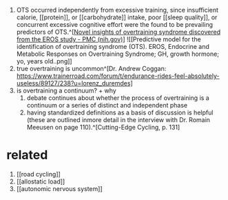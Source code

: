 1. OTS occurred independently from excessive training, since insufficient calorie, [[protein]], or [[carbohydrate]] intake, poor [[sleep quality]], or concurrent excessive cognitive effort were the found to be prevailing predictors of OTS.^[[Novel insights of overtraining syndrome discovered from the EROS study - PMC (nih.gov)](https://pmc.ncbi.nlm.nih.gov/articles/PMC6590962/#s5)]
   ![[Predictive model for the identification of overtraining syndrome (OTS). EROS, Endocrine and Metabolic Responses on Overtraining Syndrome; GH, growth hormone; yo, years old..png]]
2. true overtraining is uncommon^[Dr. Andrew Coggan: https://www.trainerroad.com/forum/t/endurance-rides-feel-absolutely-useless/89127/238?u=lorenz_duremdes]
3. is overtraining a continuum? + why
	1. debate continues about whether the process of overtraining is a continuum or a series of distinct and independent phase
	2. having standardized definitions as a basis of discussion is helpful (these are outlined inmore detail in the interview with Dr. Romain Meeusen on page 110).^[Cutting-Edge Cycling, p. 131]

# related
1. [[road cycling]]
2. [[allostatic load]]
3. [[autonomic nervous system]]